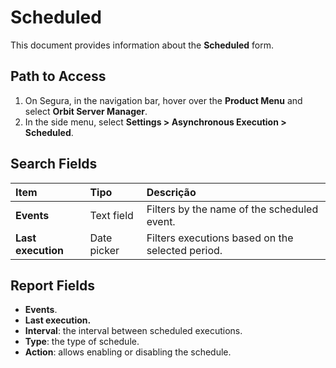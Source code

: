 # Scheduled

This document provides information about the **Scheduled** form.

## Path to Access

1. On Segura, in the navigation bar, hover over the **Product Menu** and select **Orbit Server Manager**.  
2. In the side menu, select **Settings \> Asynchronous Execution \> Scheduled**.

## Search Fields

| Item | Tipo | Descrição |
| :---- | :---- | :---- |
| **Events** | Text field | Filters by the name of the scheduled event. |
| **Last execution** | Date picker | Filters executions based on the selected period. |

## Report Fields

- **Events**.  
- **Last execution.**  
- **Interval**: the interval between scheduled executions.  
- **Type**: the type of schedule.  
- **Action**: allows enabling or disabling the schedule.